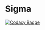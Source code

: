 # Sigma
[![Codacy Badge](https://api.codacy.com/project/badge/Grade/f547cfab92e448a3ac788e4a4baa20d4)](https://app.codacy.com/app/rishiosaur/Sigma?utm_source=github.com&utm_medium=referral&utm_content=rishiosaur/Sigma&utm_campaign=Badge_Grade_Dashboard)